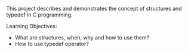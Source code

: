 This project describes and demonstrates the concept of structures and typedef in C programming.

Learning Objectives:
- What are structures, when, why and how to use them?
- How to use typedef operator?
